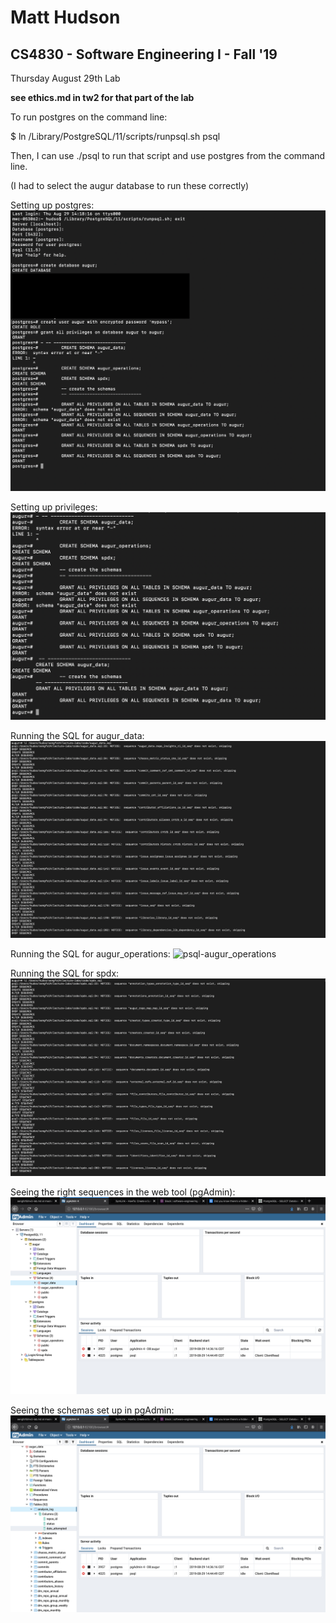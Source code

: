 # Matt Hudson
## CS4830 - Software Engineering I - Fall '19

Thursday August 29th Lab

**see ethics.md in tw2 for that part of the lab**

To run postgres on the command line:

$ ln /Library/PostgreSQL/11/scripts/runpsql.sh psql

Then, I can use ./psql to run that script and use postgres from the command line.

(I had to select the augur database to run these correctly)

Setting up postgres: ![psql-setup](psql-setup.png)

Setting up privileges: ![psql-privileges](psql-privileges.png)

Running the SQL for augur_data: ![psql-augur_data](psql-augur_data.png)

Running the SQL for augur_operations: ![psql-augur_operations](psql-augur_operationss.png)

Running the SQL for spdx: ![psql-spdx](psql-spdx.png)

Seeing the right sequences in the web tool (pgAdmin): ![psql-sequences](psql-sequences.png)

Seeing the schemas set up in pgAdmin: ![psql-schemas](psql-schemas.png)
